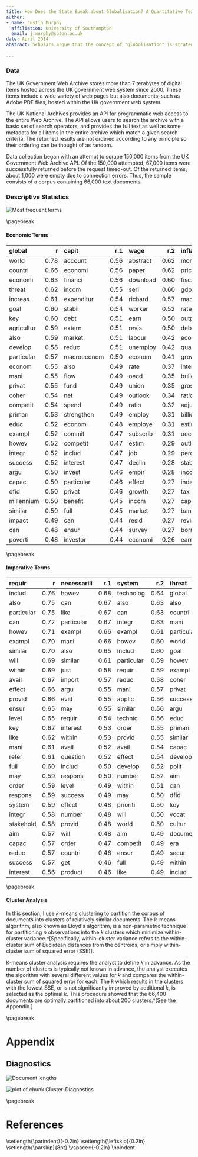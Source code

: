 ```yaml
---
title: How Does the State Speak about Globalisation? A Quantitative Text-Mining Approach
author:
- name: Justin Murphy
  affiliation: University of Southampton
  email: j.murphy@soton.ac.uk
date: April 2014
abstract: Scholars argue that the concept of "globalisation" is strategically deployed by governments to rationalise their policy choices [@Hay:2011dh]. This article is the first large-scale quantitative assessment of this argument, using text-mining and machine learning techniques to analyze more than 60,000 government web pages. Specifically, this article exploits the newly released United Kingdom Government Web Archive to analyze a random sample of web pages published across the entire UK government web system between 2000 and 2013.

...
```



### Data

The UK Government Web Archive stores more than 7 terabytes of digital items hosted across the UK government web system since 2000. These items include a wide variety of web pages but also documents, such as Adobe PDF files, hosted within the UK government web system.  

The UK National Archives provides an API for programmatic web access to the entire Web Archive. The API allows users to search the archive with a basic set of search operators, and provides the full text as well as some metadata for all items in the entire archive which match a given search criteria. The returned results are not ordered according to any principle so their ordering can be thought of as random.

Data collection began with an attempt to scrape 150,000 items from the UK Government Web Archive API. Of the 150,000 attempted, 67,000 items were successfully returned before the request timed-out. Of the returned items, about 1,000 were empty due to connection errors. Thus, the sample consists of a corpus containing 66,000 text documents.




### Descriptive Statistics
![Most frequent terms](figure/globalisation_frequency_plot.png) 


\pagebreak

#### Economic Terms
|global      |     r|capit        |   r.1|wage      |   r.2|inflat       |   r.3|unemploy   |   r.4|
|:-----------|-----:|:------------|-----:|:---------|-----:|:------------|-----:|:----------|-----:|
|world       |  0.78|account      |  0.56|abstract  |  0.62|monetari     |  0.64|labour     |  0.72|
|countri     |  0.66|economi      |  0.56|paper     |  0.62|price        |  0.51|rate       |  0.64|
|economi     |  0.63|financi      |  0.56|download  |  0.60|fiscal       |  0.46|job        |  0.61|
|threat      |  0.62|incom        |  0.55|seri      |  0.60|gdp          |  0.45|census     |  0.55|
|increas     |  0.61|expenditur   |  0.54|richard   |  0.57|macroeconom  |  0.44|month      |  0.55|
|goal        |  0.60|stabil       |  0.54|worker    |  0.52|rate         |  0.43|earn       |  0.54|
|key         |  0.60|debt         |  0.51|earn      |  0.50|output       |  0.34|percentag  |  0.54|
|agricultur  |  0.59|extern       |  0.51|revis     |  0.50|debt         |  0.33|spring     |  0.54|
|also        |  0.59|market       |  0.51|labour    |  0.42|economi      |  0.31|win        |  0.53|
|develop     |  0.58|reduc        |  0.51|unemploy  |  0.42|quarter      |  0.31|employ     |  0.52|
|particular  |  0.57|macroeconom  |  0.50|econom    |  0.41|growth       |  0.29|januari    |  0.51|
|econom      |  0.55|also         |  0.49|rate      |  0.37|interest     |  0.29|vacanc     |  0.51|
|mani        |  0.55|flow         |  0.49|oecd      |  0.35|bulletin     |  0.27|adjust     |  0.50|
|privat      |  0.55|fund         |  0.49|union     |  0.35|gross        |  0.27|averag     |  0.47|
|coher       |  0.54|net          |  0.49|outlook   |  0.34|ratio        |  0.27|exclud     |  0.47|
|competit    |  0.54|spend        |  0.49|ratio     |  0.32|adjust       |  0.26|per        |  0.45|
|primari     |  0.53|strengthen   |  0.49|employ    |  0.31|billion      |  0.26|cent       |  0.44|
|educ        |  0.52|econom       |  0.48|employe   |  0.31|estim        |  0.26|nov        |  0.44|
|exampl      |  0.52|commit       |  0.47|subscrib  |  0.31|oecd         |  0.26|age        |  0.43|
|howev       |  0.52|competit     |  0.47|estim     |  0.29|outlook      |  0.26|wage       |  0.42|
|integr      |  0.52|includ       |  0.47|job       |  0.29|percentag    |  0.26|week       |  0.42|
|success     |  0.52|interest     |  0.47|declin    |  0.28|stabil       |  0.26|outlook    |  0.40|
|argu        |  0.50|invest       |  0.46|empir     |  0.28|incom        |  0.25|proport    |  0.38|
|capac       |  0.50|particular   |  0.46|effect    |  0.27|index        |  0.25|survey     |  0.38|
|dfid        |  0.50|privat       |  0.46|growth    |  0.27|tax          |  0.25|men        |  0.37|
|millennium  |  0.50|benefit      |  0.45|incom     |  0.27|capit        |  0.24|sampl      |  0.37|
|similar     |  0.50|full         |  0.45|market    |  0.27|bank         |  0.23|worker     |  0.37|
|impact      |  0.49|can          |  0.44|resid     |  0.27|revis        |  0.23|dec        |  0.36|
|can         |  0.48|ensur        |  0.44|survey    |  0.27|borrow       |  0.22|market     |  0.36|
|poverti     |  0.48|investor     |  0.44|economi   |  0.26|earn         |  0.22|econom     |  0.35|


\pagebreak

#### Imperative Terms
|requir      |     r|necessarili  |   r.1|system      |   r.2|threat      |   r.3|
|:-----------|-----:|:------------|-----:|:-----------|-----:|:-----------|-----:|
|includ      |  0.76|howev        |  0.68|technolog   |  0.64|global      |  0.62|
|also        |  0.75|can          |  0.67|also        |  0.63|also        |  0.61|
|particular  |  0.75|like         |  0.67|can         |  0.63|countri     |  0.57|
|can         |  0.72|particular   |  0.67|integr      |  0.63|mani        |  0.56|
|howev       |  0.71|exampl       |  0.66|exampl      |  0.61|particular  |  0.56|
|exampl      |  0.70|mani         |  0.66|howev       |  0.60|world       |  0.56|
|similar     |  0.70|also         |  0.65|includ      |  0.60|goal        |  0.54|
|will        |  0.69|similar      |  0.61|particular  |  0.59|howev       |  0.54|
|within      |  0.69|just         |  0.58|requir      |  0.59|exampl      |  0.53|
|avail       |  0.67|import       |  0.57|reduc       |  0.58|coher       |  0.51|
|effect      |  0.66|argu         |  0.55|mani        |  0.57|privat      |  0.51|
|provid      |  0.66|evid         |  0.55|applic      |  0.56|success     |  0.51|
|ensur       |  0.65|may          |  0.55|similar     |  0.56|argu        |  0.50|
|level       |  0.65|requir       |  0.54|technic     |  0.56|educ        |  0.50|
|key         |  0.62|interest     |  0.53|order       |  0.55|primari     |  0.50|
|like        |  0.62|within       |  0.53|provid      |  0.55|similar     |  0.50|
|mani        |  0.61|avail        |  0.52|avail       |  0.54|capac       |  0.49|
|refer       |  0.61|question     |  0.52|effect      |  0.54|develop     |  0.49|
|full        |  0.60|includ       |  0.50|develop     |  0.52|polit       |  0.49|
|may         |  0.59|respons      |  0.50|number      |  0.52|aim         |  0.47|
|order       |  0.59|level        |  0.49|within      |  0.51|can         |  0.47|
|respons     |  0.59|success      |  0.49|may         |  0.50|dfid        |  0.47|
|system      |  0.59|effect       |  0.48|prioriti    |  0.50|key         |  0.47|
|integr      |  0.58|number       |  0.48|will        |  0.50|vocat       |  0.47|
|stakehold   |  0.58|provid       |  0.48|world       |  0.50|cultur      |  0.46|
|aim         |  0.57|will         |  0.48|aim         |  0.49|document    |  0.46|
|capac       |  0.57|order        |  0.47|competit    |  0.49|era         |  0.46|
|reduc       |  0.57|countri      |  0.46|ensur       |  0.49|secur       |  0.46|
|success     |  0.57|get          |  0.46|full        |  0.49|within      |  0.46|
|interest    |  0.56|product      |  0.46|like        |  0.49|includ      |  0.45|

\pagebreak

#### Cluster Analysis

In this section, I use *k*-means clustering to partition the corpus of documents into clusters of relatively similar documents. The *k*-means algorithm, also known as Lloyd's algorithm, is a non-parametric technique for partitioning *n* observations into the *k* clusters which minimize within-cluster variance.^[Specifically, within-cluster variance refers to the within-cluster sum of Euclidean distances from the centroids, or simply within-cluster sum of squared error (SSE)]. 

K-means cluster analysis requires the analyst to define *k* in advance. As the number of clusters is typically not known in advance, the analyst executes the algorithm with several different values for *k* and compares the within-cluster sum of squared error for each. The *k* which results in the clusters with the lowest SSE, or is not significantly improved by additional *k*, is selected as the optimal *k*. This procedure showed that the 66,400 documents are optimally partitioned into about 200 clusters.^[See the Appendix.]

\pagebreak

# Appendix

## Diagnostics

![Document lengths](figure/Document-Lengths.png) 


![plot of chunk Cluster-Diagnostics](figure/Cluster-Diagnostics.png) 



\pagebreak

# References
\setlength{\parindent}{-0.2in}
\setlength{\leftskip}{0.2in}
\setlength{\parskip}{8pt}
\vspace*{-0.2in}
\noindent
